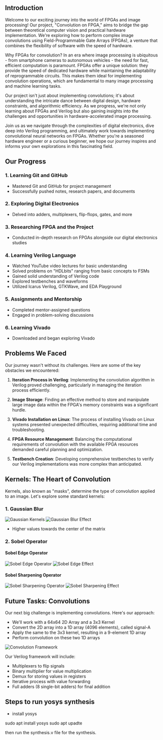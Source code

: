 

## Introduction

Welcome to our exciting journey into the world of FPGAs and image processing! Our project, "Convolution on FPGA," aims to bridge the gap between theoretical computer vision and practical hardware implementation. We're exploring how to perform complex image convolutions using Field-Programmable Gate Arrays (FPGAs), a venture that combines the flexibility of software with the speed of hardware.

Why FPGAs for convolution? In an era where image processing is ubiquitous - from smartphone cameras to autonomous vehicles - the need for fast, efficient computation is paramount. FPGAs offer a unique solution: they provide the speed of dedicated hardware while maintaining the adaptability of reprogrammable circuits. This makes them ideal for implementing convolution operations, which are fundamental to many image processing and machine learning tasks.

Our project isn't just about implementing convolutions; it's about understanding the intricate dance between digital design, hardware constraints, and algorithmic efficiency. As we progress, we're not only learning about FPGAs and Verilog but also gaining insights into the challenges and opportunities in hardware-accelerated image processing.

Join us as we navigate through the complexities of digital electronics, dive deep into Verilog programming, and ultimately work towards implementing convolutional neural networks on FPGAs. Whether you're a seasoned hardware engineer or a curious beginner, we hope our journey inspires and informs your own explorations in this fascinating field.

## Our Progress

### 1. Learning Git and GitHub
- Mastered Git and GitHub for project management
- Successfully pushed notes, research papers, and documents

### 2. Exploring Digital Electronics
- Delved into adders, multiplexers, flip-flops, gates, and more

### 3. Researching FPGA and the Project
- Conducted in-depth research on FPGAs alongside our digital electronics studies

### 4. Learning Verilog Language
- Watched YouTube video lectures for basic understanding
- Solved problems on "HDLbits" ranging from basic concepts to FSMs
- Gained solid understanding of Verilog code
- Explored testbenches and waveforms
- Utilized Icarus Verilog, GTKWave, and EDA Playground

### 5. Assignments and Mentorship
- Completed mentor-assigned questions
- Engaged in problem-solving discussions

### 6. Learning Vivado
- Downloaded and began exploring Vivado

## Problems We Faced

Our journey wasn't without its challenges. Here are some of the key obstacles we encountered:

1. **Iteration Process in Verilog**: Implementing the convolution algorithm in Verilog proved challenging, particularly in managing the iteration process efficiently.

2. **Image Storage**: Finding an effective method to store and manipulate large image data within the FPGA's memory constraints was a significant hurdle.

3. **Vivado Installation on Linux**: The process of installing Vivado on Linux systems presented unexpected difficulties, requiring additional time and troubleshooting.

4. **FPGA Resource Management**: Balancing the computational requirements of convolution with the available FPGA resources demanded careful planning and optimization.

5. **Testbench Creation**: Developing comprehensive testbenches to verify our Verilog implementations was more complex than anticipated.

## Kernels: The Heart of Convolution

Kernels, also known as "masks", determine the type of convolution applied to an image. Let's explore some standard kernels:

### 1. Gaussian Blur

![Gaussian Kernels](https://github.com/user-attachments/assets/bb5a2ef8-5a4e-4b9a-bf85-82994316b759)
![Gaussian Blur Effect](https://github.com/user-attachments/assets/2712dc49-de14-45f0-8535-14292598bcb2)

- Higher values towards the center of the matrix

### 2. Sobel Operator

#### Sobel Edge Operator
![Sobel Edge Operator](https://github.com/user-attachments/assets/29024ada-0e70-4607-a79f-b8969bf1a175)
![Sobel Edge Effect](https://github.com/user-attachments/assets/b9a8cc70-6537-4a7f-b815-dfe2ce62667b)

#### Sobel Sharpening Operator
![Sobel Sharpening Operator](https://github.com/user-attachments/assets/4c985fe2-0862-42fc-8372-bcd353ad016c)
![Sobel Sharpening Effect](https://github.com/user-attachments/assets/150c136c-c485-4ecd-ae91-9e086bb4d660)

## Future Tasks: Convolutions

Our next big challenge is implementing convolutions. Here's our approach:

- We'll work with a 64x64 2D Array and a 3x3 Kernel
- Convert the 2D array into a 1D array (4096 elements), called signal-A
- Apply the same to the 3x3 kernel, resulting in a 9-element 1D array
- Perform convolution on these two 1D arrays

![Convolution Framework](https://github.com/user-attachments/assets/bbbbb0ae-95ab-4f56-a4de-d44316ab3c69)

Our Verilog framework will include:
- Multiplexers to flip signals
- Binary multiplier for value multiplication
- Demux for storing values in registers
- Iterative process with value forwarding
- Full adders (8 single-bit adders) for final addition


## Steps to run yosys synthesis

- install yosys

sudo apt install yosys
sudo apt upadte 

then run the synthesis.v file for the synthesis.
